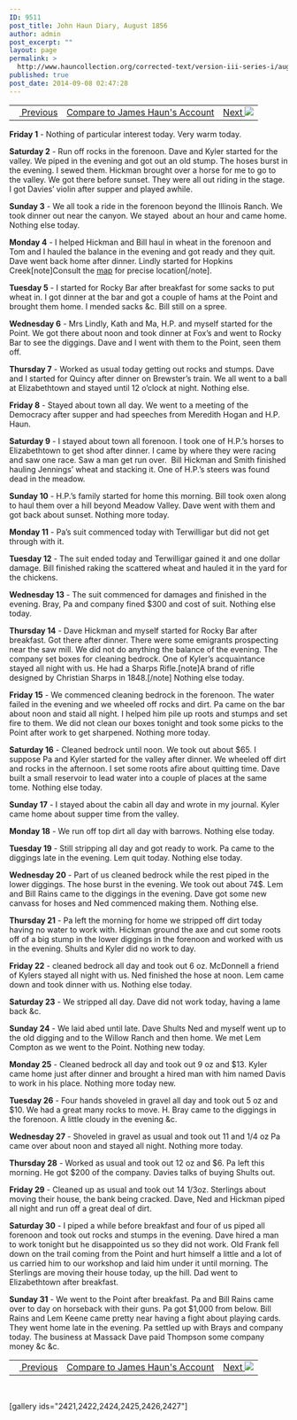 ```yaml
---
ID: 9511
post_title: John Haun Diary, August 1856
author: admin
post_excerpt: ""
layout: page
permalink: >
  http://www.hauncollection.org/corrected-text/version-iii-series-i/august-1856-2/
published: true
post_date: 2014-09-08 02:47:28
---
```

<table style="width: 100%;">
<tbody>
<tr>
<td><a title="July 1856" href="http://www.hauncollection.org/version-3/version-iii-series-i/july-1856-2/"><img src="https://lh3.googleusercontent.com/-EFJpxxNiPNw/VqgtWBCZrMI/AAAAAAAAAFU/WfY4lPFWWkg/s800-Ic42/Soeb-Plain-Arrows-8-10px.png" alt="" width="10" height="10" /> Previous</a></td>
<td style="text-align: center;"><a title="James Haun August 1856" href="http://www.hauncollection.org/version-3/version-iii-series-i/august-1856/">Compare to James Haun's Account</a></td>
<td style="text-align: right;"><a title="September 1856" href="http://www.hauncollection.org/version-3/version-iii-series-i/september-1856-2/">Next <img src="https://lh3.googleusercontent.com/-67k0cYlpXHw/VqgtWKz1MXI/AAAAAAAAAFU/k9PW_Piyurk/s800-Ic42/Soeb-Plain-Arrows-5-10px.png" /></a></td>
</tr>
</tbody>
</table>
<strong>Friday 1</strong> - Nothing of particular interest today. Very warm today.

<strong>Saturday 2</strong> - Run off rocks in the forenoon. Dave and Kyler started for the valley. We piped in the evening and got out an old stump. The hoses burst in the evening. I sewed them. Hickman brought over a horse for me to go to the valley. We got there before sunset. They were all out riding in the stage. I got Davies’ violin after supper and played awhile.

<strong>Sunday 3</strong> - We all took a ride in the forenoon beyond the Illinois Ranch. We took dinner out near the canyon. We stayed  about an hour and came home. Nothing else today.

<strong>Monday 4</strong> - I helped Hickman and Bill haul in wheat in the forenoon and Tom and I hauled the balance in the evening and got ready and they quit. Dave went back home after dinner. Lindly started for Hopkins Creek[note]Consult the <a href="http://www.hauncollection.org/version-3/map/" target="_blank" rel="noopener">map</a> for precise location[/note].

<strong>Tuesday 5</strong> - I started for Rocky Bar after breakfast for some sacks to put wheat in. I got dinner at the bar and got a couple of hams at the Point and brought them home. I mended sacks &amp;c. Bill still on a spree.

<strong>Wednesday 6</strong> - Mrs Lindly, Kath and Ma, H.P. and myself started for the Point. We got there about noon and took dinner at Fox’s and went to Rocky Bar to see the diggings. Dave and I went with them to the Point, seen them off.

<strong>Thursday 7</strong> - Worked as usual today getting out rocks and stumps. Dave and I started for Quincy after dinner on Brewster’s train. We all went to a ball at Elizabethtown and stayed until 12 o’clock at night. Nothing else.

<strong>Friday 8</strong> - Stayed about town all day. We went to a meeting of the Democracy after supper and had speeches from Meredith Hogan and H.P. Haun.

<strong>Saturday 9</strong> - I stayed about town all forenoon. I took one of H.P.’s horses to Elizabethtown to get shod after dinner. I came by where they were racing and saw one race. Saw a man get run over.  Bill Hickman and Smith finished hauling Jennings’ wheat and stacking it. One of H.P.’s steers was found dead in the meadow.

<strong>Sunday 10</strong> - H.P.’s family started for home this morning. Bill took oxen along to haul them over a hill beyond Meadow Valley. Dave went with them and got back about sunset. Nothing more today.

<strong>Monday 11</strong> - Pa’s suit commenced today with Terwilligar but did not get through with it.

<strong>Tuesday 12</strong> - The suit ended today and Terwilligar gained it and one dollar damage. Bill finished raking the scattered wheat and hauled it in the yard for the chickens.

<strong>Wednesday 13</strong> - The suit commenced for damages and finished in the evening. Bray, Pa and company fined $300 and cost of suit. Nothing else today.

<strong>Thursday 14</strong> - Dave Hickman and myself started for Rocky Bar after breakfast. Got there after dinner. There were some emigrants prospecting near the saw mill. We did not do anything the balance of the evening. The company set boxes for cleaning bedrock. One of Kyler’s acquaintance stayed all night with us. He had a Sharps Rifle.[note]A brand of rifle designed by Christian Sharps in 1848.[/note] Nothing else today.

<strong>Friday 15</strong> - We commenced cleaning bedrock in the forenoon. The water failed in the evening and we wheeled off rocks and dirt. Pa came on the bar about noon and staid all night. I helped him pile up roots and stumps and set fire to them. We did not clean our boxes tonight and took some picks to the Point after work to get sharpened. Nothing more today.

<strong>Saturday 16</strong> - Cleaned bedrock until noon. We took out about $65. I suppose Pa and Kyler started for the valley after dinner. We wheeled off dirt and rocks in the afternoon. I set some roots afire about quitting time. Dave built a small reservoir to lead water into a couple of places at the same tome. Nothing else today.

<strong>Sunday 17</strong> - I stayed about the cabin all day and wrote in my journal. Kyler came home about supper time from the valley.

<strong>Monday 18</strong> - We run off top dirt all day with barrows. Nothing else today.

<strong>Tuesday 19</strong> - Still stripping all day and got ready to work. Pa came to the diggings late in the evening. Lem quit today. Nothing else today.

<strong>Wednesday 20</strong> - Part of us cleaned bedrock while the rest piped in the lower diggings. The hose burst in the evening. We took out about 74$. Lem and Bill Rains came to the diggings in the evening. Dave got some new canvass for hoses and Ned commenced making them. Nothing else.

<strong>Thursday 21</strong> - Pa left the morning for home we stripped off dirt today having no water to work with. Hickman ground the axe and cut some roots off of a big stump in the lower diggings in the forenoon and worked with us in the evening. Shults and Kyler did no work to day.

<strong>Friday 22</strong> - cleaned bedrock all day and took out 6 oz. McDonnell a friend of Kylers stayed all night with us. Ned finished the hose at noon. Lem came down and took dinner with us. Nothing else today.

<strong>Saturday 23</strong> - We stripped all day. Dave did not work today, having a lame back &amp;c.

<strong>Sunday 24</strong> - We laid abed until late. Dave Shults Ned and myself went up to the old digging and to the Willow Ranch and then home. We met Lem Compton as we went to the Point. Nothing new today.

<strong>Monday 25</strong> - Cleaned bedrock all day and took out 9 oz and $13. Kyler came home just after dinner and brought a hired man with him named Davis to work in his place. Nothing more today new.

<strong>Tuesday 26</strong> - Four hands shoveled in gravel all day and took out 5 oz and $10. We had a great many rocks to move. H. Bray came to the diggings in the forenoon. A little cloudy in the evening &amp;c.

<strong>Wednesday 27</strong> - Shoveled in gravel as usual and took out 11 and 1/4 oz Pa came over about noon and stayed all night. Nothing more today.

<strong>Thursday 28</strong> - Worked as usual and took out 12 oz and $6. Pa left this morning. He got $200 of the company. Davies talks of buying Shults out.

<strong>Friday 29</strong> - Cleaned up as usual and took out 14 1/3oz. Sterlings about moving their house, the bank being cracked. Dave, Ned and Hickman piped all night and run off a great deal of dirt.

<strong>Saturday 30</strong> - I piped a while before breakfast and four of us piped all forenoon and took out rocks and stumps in the evening. Dave hired a man to work tonight but he disappointed us so they did not work. Old Frank fell down on the trail coming from the Point and hurt himself a little and a lot of us carried him to our workshop and laid him under it until morning. The Sterlings are moving their house today, up the hill. Dad went to Elizabethtown after breakfast.

<strong>Sunday 31</strong> - We went to the Point after breakfast. Pa and Bill Rains came over to day on horseback with their guns. Pa got $1,000 from below. Bill Rains and Lem Keene came pretty near having a fight about playing cards. They went home late in the evening. Pa settled up with Brays and company today. The business at Massack Dave paid Thompson some company money &amp;c &amp;c.
<table style="width: 100%;">
<tbody>
<tr>
<td><a title="July 1856" href="http://www.hauncollection.org/version-3/version-iii-series-i/july-1856-2/"><img src="https://lh3.googleusercontent.com/-EFJpxxNiPNw/VqgtWBCZrMI/AAAAAAAAAFU/WfY4lPFWWkg/s800-Ic42/Soeb-Plain-Arrows-8-10px.png" alt="" width="10" height="10" /> Previous</a></td>
<td style="text-align: center;"><a title="James Haun August 1856" href="http://www.hauncollection.org/version-3/version-iii-series-i/august-1856/">Compare to James Haun's Account</a></td>
<td style="text-align: right;"><a title="September 1856" href="http://www.hauncollection.org/version-3/version-iii-series-i/september-1856-2/">Next <img src="https://lh3.googleusercontent.com/-67k0cYlpXHw/VqgtWKz1MXI/AAAAAAAAAFU/k9PW_Piyurk/s800-Ic42/Soeb-Plain-Arrows-5-10px.png" /></a></td>
</tr>
</tbody>
</table>
&nbsp;

[gallery ids="2421,2422,2424,2425,2426,2427"]